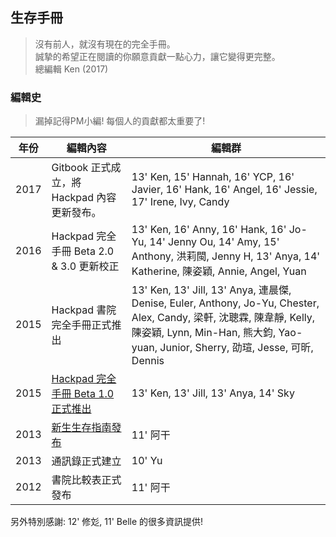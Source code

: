 ## 生存手冊

> 沒有前人，就沒有現在的完全手冊。  
> 誠摯的希望正在閱讀的你願意貢獻一點心力，讓它變得更完整。  
> 總編輯 Ken \(2017\)

### 編輯史

> 漏掉記得PM小編! 每個人的貢獻都太重要了!

| 年份 | 編輯內容 | 編輯群 |
| --- | --- | --- |
| 2017 | Gitbook 正式成立，將 Hackpad 內容更新發布。 | 13' Ken, 15' Hannah, 16' YCP, 16' Javier, 16' Hank, 16' Angel, 16' Jessie, 17' Irene, Ivy, Candy |
| 2016 | Hackpad 完全手冊 Beta 2.0 & 3.0 更新校正 | 13' Ken, 16' Anny, 16' Hank, 16' Jo-Yu, 14' Jenny Ou, 14' Amy, 15' Anthony, 洪莉閩, Jenny H, 13' Anya, 14' Katherine, 陳姿穎, Annie, Angel, Yuan |
| 2015 | Hackpad 書院完全手冊正式推出 | 13' Ken, 13' Jill, 13' Anya, 連晨傑, Denise, Euler, Anthony, Jo-Yu, Chester, Alex, Candy, 梁軒, 沈聰霖, 陳韋靜, Kelly, 陳姿穎, Lynn, Min-Han, 熊大鈞, Yao-yuan, Junior, Sherry, 劭瑄, Jesse, 可昕, Dennis |
| 2015 | [Hackpad 完全手冊 Beta 1.0 正式推出](https://www.facebook.com/groups/162461677166537/permalink/864479966964701) | 13' Ken, 13' Jill, 13' Anya, 14' Sky |
| 2013 | [新生生存指南發布](https://www.facebook.com/groups/162461677166537/499508336795201/) | 11' 阿干 |
| 2013 | 通訊錄正式建立 | 10' Yu |
| 2012 | 書院比較表正式發布 | 11' 阿干 |
另外特別感謝: 12' 修彣, 11' Belle 的很多資訊提供!



